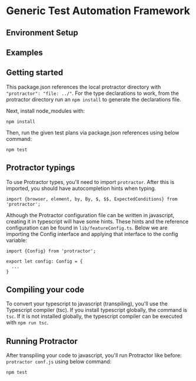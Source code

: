 # Generic Test Automation Framework 


## Environment Setup

## Examples


## Getting started

This package.json references the local protractor directory with `"protractor": "file: ../"`. For the type declarations to work, from the protractor directory
run an `npm install` to generate the declarations file.

Next, install node_modules with:

```
npm install
```

Then, run the given test plans via package.json references using below command:

```
npm test
```


## Protractor typings

To use Protractor types, you'll need to import `protractor`. After this is imported, you should have autocompletion hints when typing.

```
import {browser, element, by, By, $, $$, ExpectedConditions} from 'protractor';
```

Although the Protractor configuration file can be written in javascript, creating it in typescript will have some hints.
These hints and the reference configuration can be found in `lib/featureConfig.ts`. Below we are importing the Config interface and
applying that interface to the config variable:

```
import {Config} from 'protractor';

export let config: Config = {
  ...
}
```


## Compiling your code

To convert your typescript to javascript (transpiling), you'll use the Typescript compiler (tsc). If you install typescript globally,
the command is `tsc`. If it is not installed globally, the typescript compiler can be executed with `npm run tsc`.


## Running Protractor

After transpiling your code to javascript, you'll run Protractor like before: `protractor conf.js` using below command:

```
npm test
```

